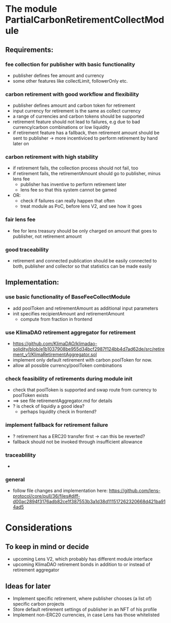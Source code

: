 
# The module PartialCarbonRetirementCollectModule

## Requirements:

### fee collection for publisher with basic functionality
- publisher defines fee amount and currency
- some other features like collectLimit, followerOnly etc.

### carbon retirement with good workflow and flexibility
- publisher defines amount and carbon token for retirement
- input currency for retirement is the same as collect currency
- a range of currencies and carbon tokens should be supported
- retirement feature should not lead to failures, e.g due to bad currency/carbon combinations or low liquidity
- if retirement feature has a fallback, then retirement amount should be sent to publisher -> more incentiviced to perform retirement by hand later on

### carbon retirement with high stability
- if retirement fails, the collection process should not fail, too
- if retirement fails, the retirementAmount should go to publisher, minus lens fee
  - publisher has inventive to perform retirement later
  - lens fee so that this system cannot be gamed
- OR: 
  - check if failures can really happen that often
  - treat module as PoC, before lens V2, and see how it goes    

### fair lens fee
- fee for lens treasury should be only charged on amount that goes to publisher, not retirement amount

### good traceability
- retirement and connected publication should be easily connected to both, publisher and collector so that statistics can be made easily


## Implementation:

### use basic functionality of BaseFeeCollectModule
- add poolToken and retirementAmount as additional input parameters
- init specifies recipientAmount and retirementAmount
  - compute from fraction in frontend

### use KlimaDAO retirement aggregator for retirement 
- https://github.com/KlimaDAO/klimadao-solidity/blob/e1b1037908be955d34bcf2987f124bb4d7ad62de/src/retirement_v1/KlimaRetirementAggregator.sol
- implement only default retirement with carbon poolToken for now. 
- allow all possible currency/poolToken combinations

### check feasibility of retirements during module init
- check that poolToken is supported and swap route from currency to poolToken exists
- ==> see file retirementAggregator.md for details
- ? is check of liquidiy a good idea?
  - perhaps liquidity check in frontend?



### implement fallback for retirement failure
- ? retirement has a ERC20 transfer first -> can this be reverted?
- fallback should not be invoked through insufficient allowance

### traceablility
-

### general 
- follow file changes and implementation here: https://github.com/lens-protocol/core/pull/36/files#diff-d00ac2894f3176adb82ce1f387553b3a1d38d111517262320668d421ba914ad5



# Considerations
## To keep in mind or decide
- upcoming Lens V2, which probably has different module interface
- upcoming KlimaDAO retirement bonds in addition to or instead of retirement aggregator
## Ideas for later
- Implement specific retirement, where publisher chooses (a list of) specific carbon projects
- Store default retirement settings of publisher in an NFT of his profile
- Implement non-ERC20 currencies, in case Lens has those whitelisted